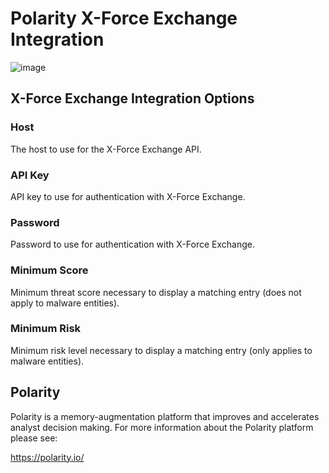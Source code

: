# Polarity X-Force Exchange Integration

![image](https://img.shields.io/badge/status-beta-green.svg)

## X-Force Exchange Integration Options

### Host

The host to use for the X-Force Exchange API.

### API Key

API key to use for authentication with X-Force Exchange.

### Password

Password to use for authentication with X-Force Exchange.

### Minimum Score

Minimum threat score necessary to display a matching entry (does not apply to malware entities).

### Minimum Risk

Minimum risk level necessary to display a matching entry (only applies to malware entities).


## Polarity

Polarity is a memory-augmentation platform that improves and accelerates analyst decision making.  For more information about the Polarity platform please see: 

https://polarity.io/

